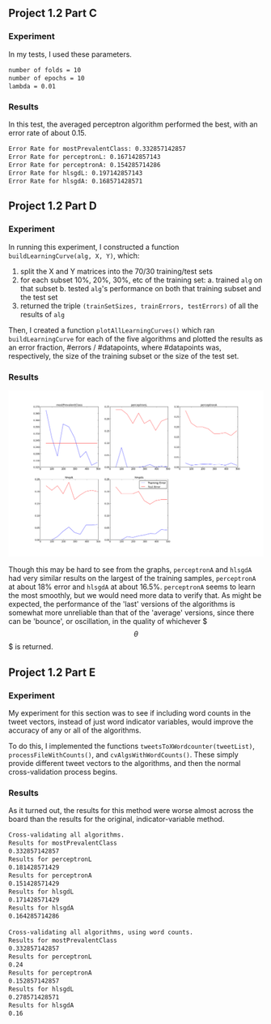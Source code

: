## Project 1.2 Part C

### Experiment

In my tests, I used these parameters.

    number of folds = 10
    number of epochs = 10
    lambda = 0.01

### Results

In this test, the averaged perceptron algorithm performed the best, with an error rate of about 0.15.

    Error Rate for mostPrevalentClass: 0.332857142857
    Error Rate for perceptronL: 0.167142857143
    Error Rate for perceptronA: 0.154285714286
    Error Rate for hlsgdL: 0.197142857143
    Error Rate for hlsgdA: 0.168571428571



## Project 1.2 Part D

### Experiment

In running this experiment, I constructed a function `buildLearningCurve(alg, X, Y)`, which: 

1. split the X and Y matrices into the 70/30 training/test sets
2. for each subset 10%, 20%, 30%, etc of the training set:
	a. trained `alg` on that subset
	b. tested `alg`'s performance on both that training subset and the test set
3. returned the triple `(trainSetSizes, trainErrors, testErrors)` of all the results of `alg`

Then, I created a function `plotAllLearningCurves()` which ran `buildLearningCurve` for each of the five algorithms and plotted the results as an error fraction, #errors / #datapoints, where #datapoints was, respectively, the size of the training subset or the size of the test set.

### Results

![Y-axis is in error rate.](./learning_curves.png "Learning Curves")

Though this may be hard to see from the graphs, `perceptronA` and `hlsgdA` had very similar results on the largest of the training samples, `perceptronA` at about 18% error and `hlsgdA` at about 16.5%. `perceptronA` seems to learn the most smoothly, but we would need more data to verify that. As might be expected, the performance of the 'last' versions of the algorithms is somewhat more unreliable than that of the 'average' versions, since there can be 'bounce', or oscillation, in the quality of whichever $$$\theta$$$ is returned.


## Project 1.2 Part E

### Experiment

My experiment for this section was to see if including word counts in the tweet vectors, instead of just word indicator variables, would improve the accuracy of any or all of the algorithms.

To do this, I implemented the functions `tweetsToXWordcounter(tweetList)`, `processFileWithCounts()`, and `cvAlgsWithWordCounts()`. These simply provide different tweet vectors to the algorithms, and then the normal cross-validation process begins.

### Results

As it turned out, the results for this method were worse almost across the board than the results for the original, indicator-variable method.

	Cross-validating all algorithms.
	Results for mostPrevalentClass
	0.332857142857
	Results for perceptronL
	0.181428571429
	Results for perceptronA
	0.151428571429
	Results for hlsgdL
	0.171428571429
	Results for hlsgdA
	0.164285714286
	
	Cross-validating all algorithms, using word counts.
	Results for mostPrevalentClass
	0.332857142857
	Results for perceptronL
	0.24
	Results for perceptronA
	0.152857142857
	Results for hlsgdL
	0.278571428571
	Results for hlsgdA
	0.16











